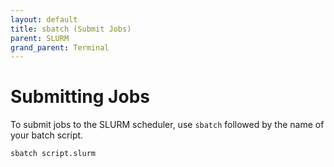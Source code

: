 ```yaml
---
layout: default
title: sbatch (Submit Jobs) 
parent: SLURM
grand_parent: Terminal
---
```


# Submitting Jobs

To submit jobs to the SLURM scheduler, use `sbatch` followed by the name of your batch script.

```
sbatch script.slurm
```
<br />